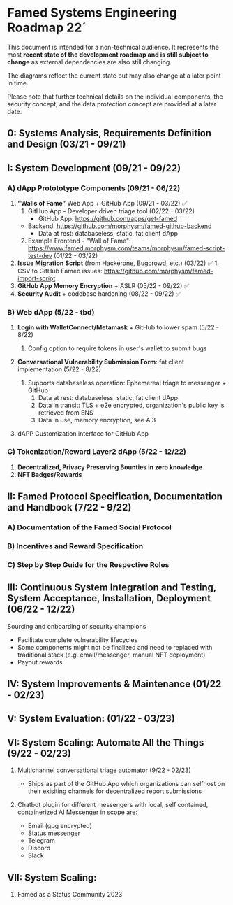 # Famed Systems Engineering Roadmap 22´


This document is intended for a non-technical audience. It represents the most **recent state of the development roadmap and is still subject to change** as external dependencies are also still changing.

The diagrams  reflect the current state but may also change at a later point in time. 

Please note that further technical details on the individual components, the security concept, and the data protection concept are provided at a later date.


## 0: Systems Analysis, Requirements Definition and Design (03/21 - 09/21) 
## I: System Development (09/21 - 09/22)

### A) dApp Protototype Components (09/21 - 06/22)

   1. **“Walls of Fame”** Web App + GitHub App (09/21 - 03/22) ✅
    	1. GitHub App - Developer driven triage tool (02/22 - 03/22)
    		- GitHub App: https://github.com/apps/get-famed
		- Backend: https://github.com/morphysm/famed-github-backend 
    		- Data at rest: databaseless, static, fat client dApp 
    	2. Example Frontend - "Wall of Fame":  https://www.famed.morphysm.com/teams/morphysm/famed-script-test-dev (01/22 - 03/22) 
   2. **Issue Migration Script** (from Hackerone, Bugcrowd, etc.) (03/22) ✅
	1. CSV to GitHub Famed issues: https://github.com/morphysm/famed-import-script
   3. **GitHub App Memory Encryption** + ASLR (05/22 - 09/22) ✅
   4. **Security Audit** + codebase hardening (08/22 - 09/22) ✅

### B) Web dApp (5/22 - tbd)
1. **Login with WalletConnect/Metamask** + GitHub to lower spam (5/22 - 8/22)
	1. Config option to require tokens in user's wallet to submit bugs 
2. **Conversational Vulnerability Submission Form**: fat client implementation (5/22 - 8/22)
	1. Supports databaseless operation: Ephemereal triage to messenger + GitHub 	
		1. Data at rest: databaseless, static, fat client dApp 
		2. Data in transit: TLS + e2e encrypted, organization's public key is retrieved from ENS 
		3. Data in use, memory encryption, see A.3

3. dAPP Customization interface for GitHub App

### C) Tokenization/Reward Layer2  dApp (5/22 - 12/22)
1.  **Decentralized, Privacy Preserving Bounties in zero knowledge**
2.  **NFT Badges/Rewards**
 
## II: Famed Protocol Specification, Documentation and Handbook (7/22 - 9/22)
### A) Documentation of the Famed Social Protocol
### B) Incentives and Reward Specification 
### C) Step by Step Guide for the Respective Roles  

## III: Continuous System Integration and Testing, System Acceptance, Installation, Deployment (06/22 - 12/22)
Sourcing and onboarding of security champions 
- Facilitate complete vulnerability lifecycles 
- Some components might not be finalized and need to replaced with traditional stack (e.g. email/messenger, manual NFT deployment)
- Payout rewards 

## IV: System Improvements & Maintenance (01/22 - 02/23)

## V: System Evaluation: (01/22 - 03/23)

## VI: System Scaling: Automate All the Things (9/22 - 02/23)
1. Multichannel conversational triage automator (9/22 - 02/23)

	- Ships as part of the GitHub App which organizations can selfhost on their exisiting channels for decentralized report submissions

2. Chatbot plugin for different messengers with local; self contained, containerized AI 
Messenger in scope are: 
	- Email (gpg encrypted)
	- Status messenger 
	- Telegram
	- Discord
	- Slack 

## VII: System Scaling: 

1. Famed as a Status Community 2023
